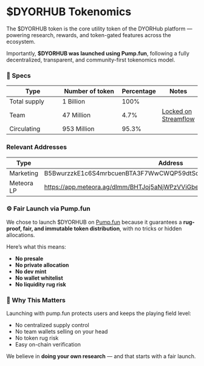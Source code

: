 # $DYORHUB Tokenomics

The $DYORHUB token is the core utility token of the DYORHub platform — powering research, rewards, and token-gated features across the ecosystem.

Importantly, **$DYORHUB was launched using Pump.fun**, following a fully decentralized, transparent, and community-first tokenomics model.

### 💎 Specs&#x20;

<table><thead><tr><th width="144.41796875">Type</th><th width="179.24609375">Number of token</th><th>Percentage</th><th>Notes</th></tr></thead><tbody><tr><td>Total supply</td><td>1 Billion</td><td>100%</td><td></td></tr><tr><td>Team</td><td>47 Million</td><td>4.7%</td><td><a href="https://app.streamflow.finance/contract/solana/mainnet/ppDvq9ponzpRoWuJD2v4oCzeWdZziWeaH4xJVvGAKtB">Locked on Streamflow </a></td></tr><tr><td>Circulating</td><td>953 Million</td><td>95.3%</td><td></td></tr></tbody></table>

### Relevant Addresses

<table><thead><tr><th width="143.61328125">Type</th><th width="460.87109375">Address</th></tr></thead><tbody><tr><td>Marketing</td><td>B5BwurzzkE1c6S4mrbcuenBTA3F7WwCWQP59dtScbsgx</td></tr><tr><td>Meteora LP</td><td><a href="https://app.meteora.ag/dlmm/BHTJoj5aNjWPzVViGbe2sSuGU7huGGCLBWJEqXPzseD6">https://app.meteora.ag/dlmm/BHTJoj5aNjWPzVViGbe2sSuGU7huGGCLBWJEqXPzseD6</a></td></tr></tbody></table>

### ⚙️ Fair Launch via Pump.fun

We chose to launch $DYORHUB on [Pump.fun](https://pump.fun) because it guarantees a **rug-proof, fair, and immutable token distribution**, with no tricks or hidden allocations.

Here’s what this means:

* **No presale**
* **No private allocation**
* **No dev mint**
* **No wallet whitelist**
* **No liquidity rug risk**

### 🔐 Why This Matters

Launching with pump.fun protects users and keeps the playing field level:

* No centralized supply control
* No team wallets selling on your head
* No token rug risk
* Easy on-chain verification

We believe in **doing your own research** — and that starts with a fair launch.

